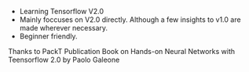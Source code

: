 - Learning Tensorflow V2.0
- Mainly foccuses on V2.0 directly. Although a few insights to v1.0 are made wherever necessary.
- Beginner friendly. 

Thanks to PackT Publication Book on Hands-on Neural Networks with Teensorflow 2.0 by Paolo Galeone

